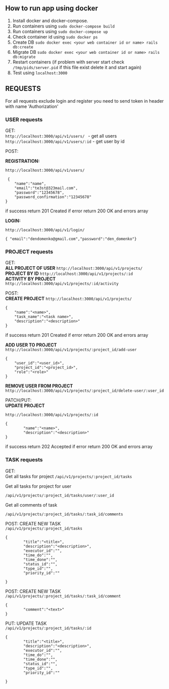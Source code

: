 ## How to run app using docker

1. Install docker and docker-compose.
2. Run containers using ```sudo docker-compose build```
3. Run containers using ```sudo docker-compose up```
4. Check container id using ```sudo docker ps```
5. Create DB ```sudo docker exec <your web container id or name> rails db:create```
6. Migrate DB ```sudo docker exec <your web container id or name> rails db:migrate```
7. Restart containers (if problem with server start check ```/tmp/pids/server.pid``` if this file exist delete it and start again)
8. Test using ```localhost:3000```


## REQUESTS
For all requests exclude login and register you need to send token in header with name 'Authorization'

### USER requests

GET:<br>
```http://localhost:3000/api/v1/users/ ``` - get all users <br>
`http://localhost:3000/api/v1/users/:id` - get user by id

POST:

**REGISTRATION:**

```http://localhost:3000/api/v1/users/```
```
 {
    "name":"name",
    "email":"te3st@323mail.com",
    "password":"12345678",
    "password_confirmation":"12345678"
}
```
if success return 201 Created
if error return 200 OK and errors array

**LOGIN:**

```http://localhost:3000/api/v1/login/```
```
{ "email":"dendomenko@gmail.com","password":"den_domenko"}
```

### PROJECT requests

GET:<br>
**ALL PROJECT OF USER**
```http://localhost:3000/api/v1/projects/```<br>
**PROJECT BY ID**
```http://localhost:3000/api/v1/projects/:id``` <br>
**ACTIVITY BY PROJECT**
```http://localhost:3000/api/v1/projects/:id/activity``` <br>


POST:<br>
**CREATE PROJECT** ```http://localhost:3000/api/v1/projects/```
```
{
    "name":"<name>",
    "task_name":"<task name>",
    "description":"<description>"
}
```
if success return 201 Created
if error return 200 OK and errors array

**ADD USER TO PROJECT** ```http://localhost:3000/api/v1/projects/:project_id/add-user```
```
{
    "user_id":"<user_id>",
    "project_id":"<project_id>",
    "role":"<role>"
}
```

**REMOVE USER FROM PROJECT** ```http://localhost:3000/api/v1/projects/:project_id/delete-user/:user_id```


PATCH/PUT:<br>
**UPDATE PROJECT**

```http://localhost:3000/api/v1/projects/:id```
```
{
        "name":"<name>",
        "description":"<description>"
}
```
if success return 202 Accepted
if error return 200 OK and errors array

### TASK requests

GET:<br>
Get all tasks for project
```/api/v1/projects/:project_id/tasks```

Get all tasks for project for user
 
 ```/api/v1/projects/:project_id/tasks/user/:user_id```

Get all comments of task
  
  ```/api/v1/projects/:project_id/tasks/:task_id/comments```


POST: CREATE NEW TASK<br>
```/api/v1/projects/:project_id/tasks```
```
{
        "title":"<title>",
        "description":"<description>",
        "executor_id":"",
        "time_do":"",
        "time_done":"",
        "status_id":"",
        "type_id":"",
        "priority_id":""

}
```

POST: CREATE NEW TASK<br>
```/api/v1/projects/:project_id/tasks/:task_id/comment```
```
{
        "comment":"<text>"
}
```


PUT: UPDATE TASK<br>
```/api/v1/projects/:project_id/tasks/:id```
```
{
        "title":"<title>",
        "description":"<description>",
        "executor_id":"",
        "time_do":"",
        "time_done":"",
        "status_id":"",
        "type_id":"",
        "priority_id":""

}
```

